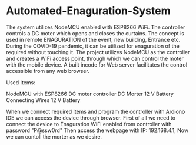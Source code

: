 # Automated-Enaguration-System
The system utilizes NodeMCU enabled with  ESP8266 WiFi. The controller controls a DC moter  which opens and closes the curtains. The concept is used in remote ENAGURATION of the event, new building, Entrance etc. During the COVID-19 pandemic, it can be utilized for enaguration of the required without touching it.
The project utilizes NodeMCU as the controller and creates a WiFi access point, through which we can control the moter with the mobile device. A built incode for Web server facilitates the control accessible from any web browser.

Used Items:

NodeMCU with ESP8266
DC moter controller
DC Morter
12 V Battery
Connecting Wires
12 V Battery

When we connect required items and program the controller with Ardiono IDE we can access the device through browser.
First of all we need to connect the device to Enaguration WiFi enabled from controller with password "P@ssw0rd"
Then access the webpage with IP: 192.168.4.1, Now we can contoll the morter as we desire.
